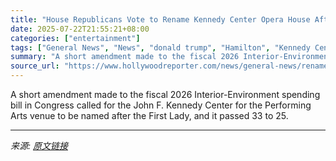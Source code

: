 ```yaml
---
title: "House Republicans Vote to Rename Kennedy Center Opera House After Melania Trump"
date: 2025-07-22T21:55:21+08:00
categories: ["entertainment"]
tags: ["General News", "News", "donald trump", "Hamilton", "Kennedy Center", "Melania Trump"]
summary: "A short amendment made to the fiscal 2026 Interior-Environment spending bill in Congress called for the John F. Kennedy Center for the Performing Arts venue to be named after the First Lady, and it pa"
source_url: "https://www.hollywoodreporter.com/news/general-news/rename-kennedy-center-opera-house-melania-trump-1236326163/"
---
```


A short amendment made to the fiscal 2026 Interior-Environment spending bill in Congress called for the John F. Kennedy Center for the Performing Arts venue to be named after the First Lady, and it passed 33 to 25.

---

*来源: [原文链接](https://www.hollywoodreporter.com/news/general-news/rename-kennedy-center-opera-house-melania-trump-1236326163/)*
